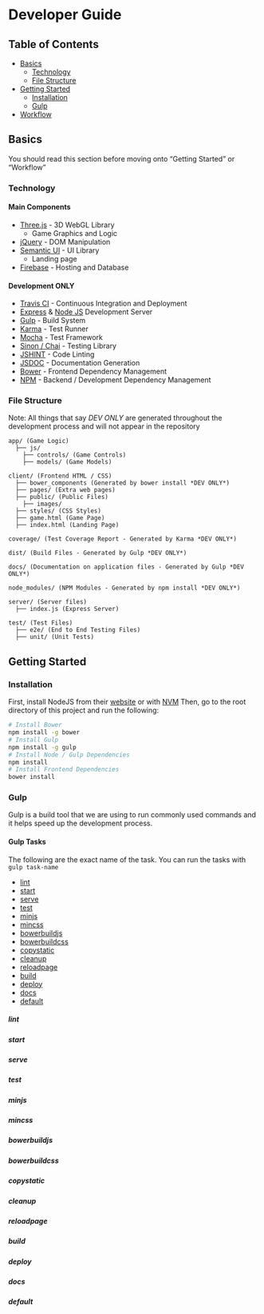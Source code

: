 # Developer Guide

## Table of Contents
- [Basics](#basics)  
  - [Technology](#technology)  
  - [File Structure](#file-structure)  
- [Getting Started](#getting-started)  
  - [Installation](#installation)  
  - [Gulp](#gulp)  
- [Workflow](#workflow)  

## Basics

You should read this section before moving onto “Getting Started” or “Workflow”  

### Technology  

#### Main Components
- [Three.js](http://threejs.org/) - 3D WebGL Library  
  - Game Graphics and Logic
- [jQuery](http://jquery.com/) - DOM Manipulation
- [Semantic UI](http://semantic-ui.com/) - UI Library  
  - Landing page
- [Firebase](https://www.firebase.com/) - Hosting and Database

#### Development ONLY
- [Travis CI](https://travis-ci.org/) - Continuous Integration and Deployment
- [Express](http://expressjs.com/) & [Node JS](http://nodejs.org/) Development Server
- [Gulp](http://gulpjs.com/) - Build System
- [Karma](http://karma-runner.github.io/) - Test Runner
- [Mocha](http://mochajs.org/) - Test Framework
- [Sinon / Chai](https://github.com/domenic/sinon-chai) - Testing Library
- [JSHINT](http://www.jshint.com/) - Code Linting
- [JSDOC](http://usejsdoc.org/) - Documentation Generation
- [Bower](http://bower.io/) - Frontend Dependency Management
- [NPM](https://www.npmjs.org/) - Backend / Development Dependency Management

### File Structure

Note: All things that say *DEV ONLY* are generated throughout the development process
and will not appear in the repository  

```
app/ (Game Logic)
  ├── js/
    ├── controls/ (Game Controls)
    ├── models/ (Game Models)

client/ (Frontend HTML / CSS)
  ├── bower_components (Generated by bower install *DEV ONLY*)
  ├── pages/ (Extra web pages)
  ├── public/ (Public Files)
    ├── images/
  ├── styles/ (CSS Styles)
  ├── game.html (Game Page)
  ├── index.html (Landing Page)

coverage/ (Test Coverage Report - Generated by Karma *DEV ONLY*)

dist/ (Build Files - Generated by Gulp *DEV ONLY*)

docs/ (Documentation on application files - Generated by Gulp *DEV ONLY*)

node_modules/ (NPM Modules - Generated by npm install *DEV ONLY*)

server/ (Server files)
  ├── index.js (Express Server)

test/ (Test Files)
  ├── e2e/ (End to End Testing Files)
  ├── unit/ (Unit Tests)
```

## Getting Started

### Installation
First, install NodeJS from their [website](https://nodejs.org/) or with [NVM](https://github.com/creationix/nvm)
Then, go to the root directory of this project and run the following:
```sh
# Install Bower
npm install -g bower
# Install Gulp
npm install -g gulp
# Install Node / Gulp Dependencies
npm install
# Install Frontend Dependencies
bower install
```

### Gulp
Gulp is a build tool that we are using to run commonly used commands and it helps speed up the development process.

#### Gulp Tasks
The following are the exact name of the task. You can run the tasks with ```gulp task-name```  
- [lint](#lint)
- [start](#start)
- [serve](#serve)
- [test](#test)
- [minjs](#minjs)
- [mincss](#mincss)
- [bowerbuildjs](#bowerbuildjs)
- [bowerbuildcss](#bowerbuildcss)
- [copystatic](#copystatic)
- [cleanup](#cleanup)
- [reloadpage](#reloadpage)
- [build](#build)
- [deploy](#deploy)
- [docs](#docs)
- [default](#default)

##### lint

##### start

##### serve

##### test

##### minjs

##### mincss

##### bowerbuildjs

##### bowerbuildcss

##### copystatic

##### cleanup

##### reloadpage

##### build

##### deploy

##### docs

##### default
